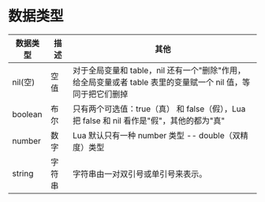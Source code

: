 # 数据类型

数据类型 | 描述 | 其他
----|------|---- 
nil(空) | 空值 |  对于全局变量和 table，nil 还有一个"删除"作用，给全局变量或者 table 表里的变量赋一个 nil 值，等同于把它们删掉
boolean | 布尔 |  只有两个可选值：true（真） 和 false（假），Lua 把 false 和 nil 看作是"假"，其他的都为"真"
number| 数字 | Lua 默认只有一种 number 类型 -- double（双精度）类型
string| 字符串 | 字符串由一对双引号或单引号来表示。







